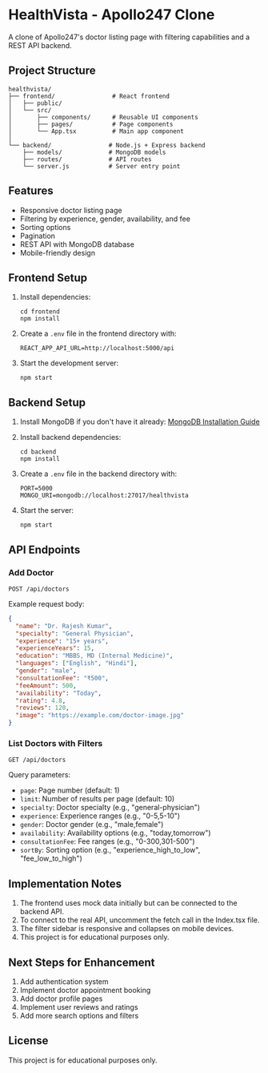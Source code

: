 
# HealthVista - Apollo247 Clone

A clone of Apollo247's doctor listing page with filtering capabilities and a REST API backend.

## Project Structure

```
healthvista/
├── frontend/                # React frontend
│   ├── public/
│   └── src/
│       ├── components/      # Reusable UI components
│       ├── pages/           # Page components
│       └── App.tsx          # Main app component
│
└── backend/                # Node.js + Express backend
    ├── models/             # MongoDB models
    ├── routes/             # API routes
    └── server.js           # Server entry point
```

## Features

- Responsive doctor listing page
- Filtering by experience, gender, availability, and fee
- Sorting options
- Pagination
- REST API with MongoDB database
- Mobile-friendly design

## Frontend Setup

1. Install dependencies:
   ```
   cd frontend
   npm install
   ```

2. Create a `.env` file in the frontend directory with:
   ```
   REACT_APP_API_URL=http://localhost:5000/api
   ```

3. Start the development server:
   ```
   npm start
   ```

## Backend Setup

1. Install MongoDB if you don't have it already:
   [MongoDB Installation Guide](https://docs.mongodb.com/manual/installation/)

2. Install backend dependencies:
   ```
   cd backend
   npm install
   ```

3. Create a `.env` file in the backend directory with:
   ```
   PORT=5000
   MONGO_URI=mongodb://localhost:27017/healthvista
   ```

4. Start the server:
   ```
   npm start
   ```

## API Endpoints

### Add Doctor
`POST /api/doctors`

Example request body:
```json
{
  "name": "Dr. Rajesh Kumar",
  "specialty": "General Physician",
  "experience": "15+ years",
  "experienceYears": 15,
  "education": "MBBS, MD (Internal Medicine)",
  "languages": ["English", "Hindi"],
  "gender": "male",
  "consultationFee": "₹500",
  "feeAmount": 500,
  "availability": "Today",
  "rating": 4.8,
  "reviews": 120,
  "image": "https://example.com/doctor-image.jpg"
}
```

### List Doctors with Filters
`GET /api/doctors`

Query parameters:
- `page`: Page number (default: 1)
- `limit`: Number of results per page (default: 10)
- `specialty`: Doctor specialty (e.g., "general-physician")
- `experience`: Experience ranges (e.g., "0-5,5-10")
- `gender`: Doctor gender (e.g., "male,female")
- `availability`: Availability options (e.g., "today,tomorrow")
- `consultationFee`: Fee ranges (e.g., "0-300,301-500")
- `sortBy`: Sorting option (e.g., "experience_high_to_low", "fee_low_to_high")

## Implementation Notes

1. The frontend uses mock data initially but can be connected to the backend API.
2. To connect to the real API, uncomment the fetch call in the Index.tsx file.
3. The filter sidebar is responsive and collapses on mobile devices.
4. This project is for educational purposes only.

## Next Steps for Enhancement

1. Add authentication system
2. Implement doctor appointment booking
3. Add doctor profile pages
4. Implement user reviews and ratings
5. Add more search options and filters

## License

This project is for educational purposes only.
